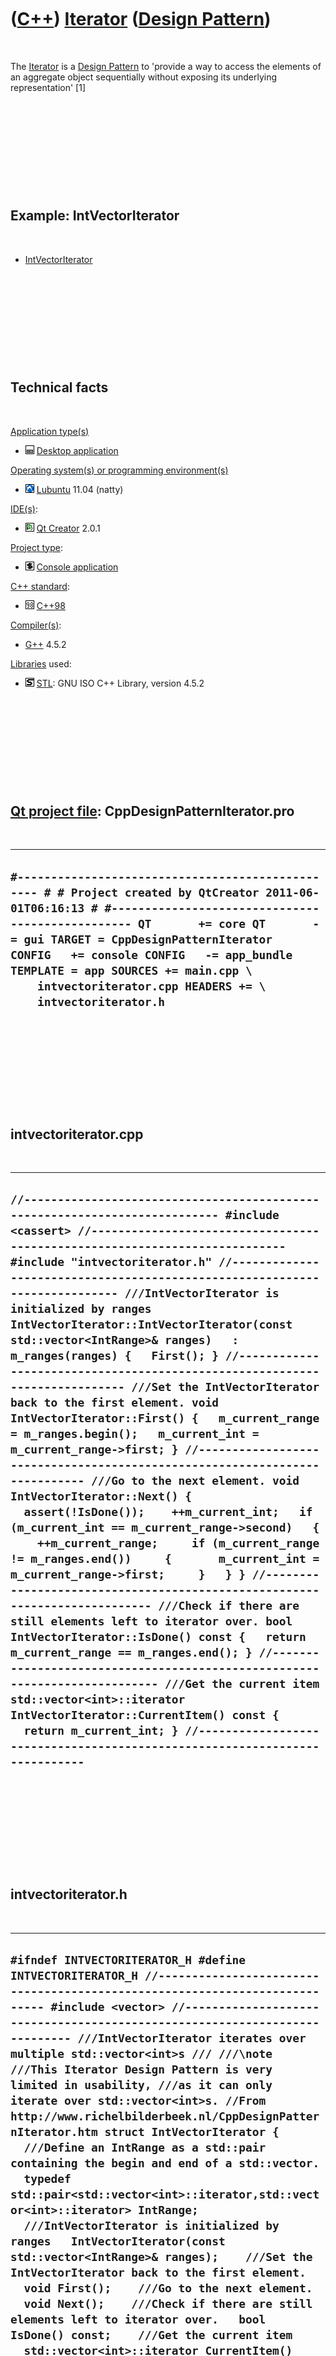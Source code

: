 



 

 

 

 

 

([C++](Cpp.htm)) [Iterator](CppDesignPatternIterator.htm) ([Design Pattern](CppDesignPattern.htm))
==================================================================================================

 

The [Iterator](CppDesignPatternIterator.htm) is a [Design
Pattern](CppDesignPattern.htm) to 'provide a way to access the elements
of an aggregate object sequentially without exposing its underlying
representation' \[1\]

 

 

 

 

 

Example: IntVectorIterator
--------------------------

 

-   [IntVectorIterator](CppDesignPatternIteratorIntVectorIterator.htm)

 

 

 

 

 

Technical facts
---------------

 

[Application type(s)](CppApplication.htm)

-   ![Desktop](PicDesktop.png) [Desktop
    application](CppDesktopApplication.htm)

[Operating system(s) or programming environment(s)](CppOs.htm)

-   ![Lubuntu](PicLubuntu.png) [Lubuntu](CppLubuntu.htm) 11.04 (natty)

[IDE(s)](CppIde.htm):

-   ![Qt Creator](PicQtCreator.png) [Qt Creator](CppQtCreator.htm) 2.0.1

[Project type](CppQtProjectType.htm):

-   ![console](PicConsole.png) [Console
    application](CppConsoleApplication.htm)

[C++ standard](CppStandard.htm):

-   ![C++98](PicCpp98.png) [C++98](Cpp98.htm)

[Compiler(s)](CppCompiler.htm):

-   [G++](CppGpp.htm) 4.5.2

[Libraries](CppLibrary.htm) used:

-   ![STL](PicStl.png) [STL](CppStl.htm): GNU ISO C++ Library, version
    4.5.2

 

 

 

 

 

[Qt project file](CppQtProjectFile.htm): CppDesignPatternIterator.pro
---------------------------------------------------------------------

 

  ------------------------------------------------------------------------------------------------------------------------------------------------------------------------------------------------------------------------------------------------------------------------------------------------------------------------------------------------------------------------------------
  ` #------------------------------------------------- # # Project created by QtCreator 2011-06-01T06:16:13 # #------------------------------------------------- QT       += core QT       -= gui TARGET = CppDesignPatternIterator CONFIG   += console CONFIG   -= app_bundle TEMPLATE = app SOURCES += main.cpp \     intvectoriterator.cpp HEADERS += \     intvectoriterator.h `
  ------------------------------------------------------------------------------------------------------------------------------------------------------------------------------------------------------------------------------------------------------------------------------------------------------------------------------------------------------------------------------------

 

 

 

 

 

intvectoriterator.cpp
---------------------

 

  -------------------------------------------------------------------------------------------------------------------------------------------------------------------------------------------------------------------------------------------------------------------------------------------------------------------------------------------------------------------------------------------------------------------------------------------------------------------------------------------------------------------------------------------------------------------------------------------------------------------------------------------------------------------------------------------------------------------------------------------------------------------------------------------------------------------------------------------------------------------------------------------------------------------------------------------------------------------------------------------------------------------------------------------------------------------------------------------------------------------------------------------------------------------------------------------------------------------------------------------------------------------------------------------------------------------------------------------------------------------------------------------------------------------------------------------------------------------------------------------------------------------------------------------------------------------------------------------------------------------
  ` //--------------------------------------------------------------------------- #include <cassert> //--------------------------------------------------------------------------- #include "intvectoriterator.h" //--------------------------------------------------------------------------- ///IntVectorIterator is initialized by ranges IntVectorIterator::IntVectorIterator(const std::vector<IntRange>& ranges)   : m_ranges(ranges) {   First(); } //--------------------------------------------------------------------------- ///Set the IntVectorIterator back to the first element. void IntVectorIterator::First() {   m_current_range = m_ranges.begin();   m_current_int = m_current_range->first; } //--------------------------------------------------------------------------- ///Go to the next element. void IntVectorIterator::Next() {   assert(!IsDone());    ++m_current_int;   if (m_current_int == m_current_range->second)   {     ++m_current_range;     if (m_current_range != m_ranges.end())     {       m_current_int = m_current_range->first;     }   } } //--------------------------------------------------------------------------- ///Check if there are still elements left to iterator over. bool IntVectorIterator::IsDone() const {   return m_current_range == m_ranges.end(); } //--------------------------------------------------------------------------- ///Get the current item std::vector<int>::iterator IntVectorIterator::CurrentItem() const {   return m_current_int; } //--------------------------------------------------------------------------- `
  -------------------------------------------------------------------------------------------------------------------------------------------------------------------------------------------------------------------------------------------------------------------------------------------------------------------------------------------------------------------------------------------------------------------------------------------------------------------------------------------------------------------------------------------------------------------------------------------------------------------------------------------------------------------------------------------------------------------------------------------------------------------------------------------------------------------------------------------------------------------------------------------------------------------------------------------------------------------------------------------------------------------------------------------------------------------------------------------------------------------------------------------------------------------------------------------------------------------------------------------------------------------------------------------------------------------------------------------------------------------------------------------------------------------------------------------------------------------------------------------------------------------------------------------------------------------------------------------------------------------

 

 

 

 

 

intvectoriterator.h
-------------------

 

  -------------------------------------------------------------------------------------------------------------------------------------------------------------------------------------------------------------------------------------------------------------------------------------------------------------------------------------------------------------------------------------------------------------------------------------------------------------------------------------------------------------------------------------------------------------------------------------------------------------------------------------------------------------------------------------------------------------------------------------------------------------------------------------------------------------------------------------------------------------------------------------------------------------------------------------------------------------------------------------------------------------------------------------------------------------------------------------------------------------------------------------------------------------------------------------------------------------------------------------------------------------------------------------------------------------------------------------------------------------------------------------------------------------------------------------------------------------------------------------------------------
  ` #ifndef INTVECTORITERATOR_H #define INTVECTORITERATOR_H //--------------------------------------------------------------------------- #include <vector> //--------------------------------------------------------------------------- ///IntVectorIterator iterates over multiple std::vector<int>s /// ///\note ///This Iterator Design Pattern is very limited in usability, ///as it can only iterate over std::vector<int>s. //From http://www.richelbilderbeek.nl/CppDesignPatternIterator.htm struct IntVectorIterator {   ///Define an IntRange as a std::pair containing the begin and end of a std::vector.   typedef std::pair<std::vector<int>::iterator,std::vector<int>::iterator> IntRange;    ///IntVectorIterator is initialized by ranges   IntVectorIterator(const std::vector<IntRange>& ranges);    ///Set the IntVectorIterator back to the first element.   void First();    ///Go to the next element.   void Next();    ///Check if there are still elements left to iterator over.   bool IsDone() const;    ///Get the current item   std::vector<int>::iterator CurrentItem() const;    private:    ///The ranges iterated over   std::vector<IntRange> m_ranges;    ///The current range iterating over   std::vector<IntRange>::iterator m_current_range;    ///The current position in the current range   std::vector<int>::iterator m_current_int; }; //--------------------------------------------------------------------------- #endif // INTVECTORITERATOR_H `
  -------------------------------------------------------------------------------------------------------------------------------------------------------------------------------------------------------------------------------------------------------------------------------------------------------------------------------------------------------------------------------------------------------------------------------------------------------------------------------------------------------------------------------------------------------------------------------------------------------------------------------------------------------------------------------------------------------------------------------------------------------------------------------------------------------------------------------------------------------------------------------------------------------------------------------------------------------------------------------------------------------------------------------------------------------------------------------------------------------------------------------------------------------------------------------------------------------------------------------------------------------------------------------------------------------------------------------------------------------------------------------------------------------------------------------------------------------------------------------------------------------

 

 

 

 

 

main.cpp
--------

 

  --------------------------------------------------------------------------------------------------------------------------------------------------------------------------------------------------------------------------------------------------------------------------------------------------------------------------------------------------------------------------------------------------------------------------------------------------------------------------------------------------------------------------------------------------------------------------------------------------------------------------------------------------------------------------------------------------------------------------------------------------------------------------------------------------------------------------------------------------
  ` #include <iostream> #include "intvectoriterator.h"  int main() {   ///Create the std::vectors   std::vector<int> v1;   std::vector<int> v2;   std::vector<int> v3;   v1.push_back(1);   v1.push_back(2);   v1.push_back(3);   v2.push_back(4);   v2.push_back(5);   v2.push_back(6);   v3.push_back(7);   v3.push_back(8);   v3.push_back(9);    ///Create the ranges   std::vector<std::pair<std::vector<int>::iterator,std::vector<int>::iterator> > ranges;   ranges.push_back(std::make_pair(v1.begin(),v1.end()));   ranges.push_back(std::make_pair(v2.begin(),v2.end()));   ranges.push_back(std::make_pair(v3.begin(),v3.end()));    ///Create the IntVectorIterator   IntVectorIterator i(ranges);    ///Iterator through the std::vectors   while (!i.IsDone())   {     std::cout << *i.CurrentItem() << '\n';     i.Next();   } } `
  --------------------------------------------------------------------------------------------------------------------------------------------------------------------------------------------------------------------------------------------------------------------------------------------------------------------------------------------------------------------------------------------------------------------------------------------------------------------------------------------------------------------------------------------------------------------------------------------------------------------------------------------------------------------------------------------------------------------------------------------------------------------------------------------------------------------------------------------------

 

 

 

 

 

[References](CppReferences.htm)
-------------------------------

 

1.  [Erich Gamma](CppErichGamma.htm), [Richard
    Helm](CppRichardHelm.htm), [Ralph Johnson](CppRalphJohnson.htm),
    [John Vlissides](CppJohnVlissides.htm). Design Patterns. 1995.
    ISBN: 0201633612.

 

 

 

 

 





 



